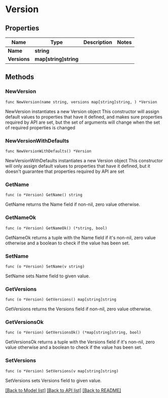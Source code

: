 # Version

## Properties

Name | Type | Description | Notes
------------ | ------------- | ------------- | -------------
**Name** | **string** |  | 
**Versions** | **map[string]string** |  | 

## Methods

### NewVersion

`func NewVersion(name string, versions map[string]string, ) *Version`

NewVersion instantiates a new Version object
This constructor will assign default values to properties that have it defined,
and makes sure properties required by API are set, but the set of arguments
will change when the set of required properties is changed

### NewVersionWithDefaults

`func NewVersionWithDefaults() *Version`

NewVersionWithDefaults instantiates a new Version object
This constructor will only assign default values to properties that have it defined,
but it doesn't guarantee that properties required by API are set

### GetName

`func (o *Version) GetName() string`

GetName returns the Name field if non-nil, zero value otherwise.

### GetNameOk

`func (o *Version) GetNameOk() (*string, bool)`

GetNameOk returns a tuple with the Name field if it's non-nil, zero value otherwise
and a boolean to check if the value has been set.

### SetName

`func (o *Version) SetName(v string)`

SetName sets Name field to given value.


### GetVersions

`func (o *Version) GetVersions() map[string]string`

GetVersions returns the Versions field if non-nil, zero value otherwise.

### GetVersionsOk

`func (o *Version) GetVersionsOk() (*map[string]string, bool)`

GetVersionsOk returns a tuple with the Versions field if it's non-nil, zero value otherwise
and a boolean to check if the value has been set.

### SetVersions

`func (o *Version) SetVersions(v map[string]string)`

SetVersions sets Versions field to given value.



[[Back to Model list]](../README.md#documentation-for-models) [[Back to API list]](../README.md#documentation-for-api-endpoints) [[Back to README]](../README.md)


